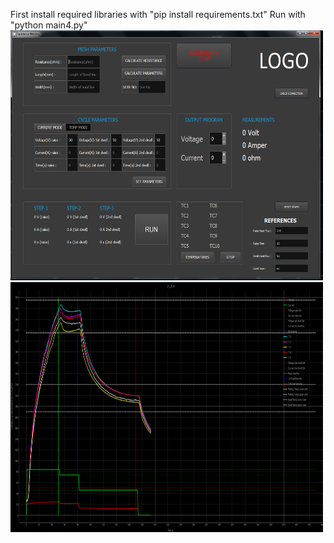 First install required libraries with
"pip install requirements.txt"
Run with "python main4.py"
<img src="ResWeldMainScreen.png" width="500" height="400"><img src="ResWeldMainDataPlotting.png" width="500" height="400">
